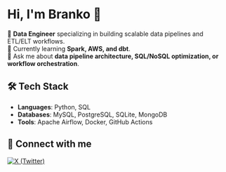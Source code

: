 # Hi, I'm Branko 👋

🔭 **Data Engineer** specializing in building scalable data pipelines and ETL/ELT workflows.  
🌱 Currently learning **Spark, AWS, and dbt**.  
💬 Ask me about **data pipeline architecture, SQL/NoSQL optimization, or workflow orchestration**.

## 🛠️ Tech Stack
- **Languages**: Python, SQL  
- **Databases**: MySQL, PostgreSQL, SQLite, MongoDB 
- **Tools**: Apache Airflow, Docker, GitHub Actions  

## 🔗 Connect with me
[![X (Twitter)](https://img.shields.io/badge/X-000000?style=for-the-badge&logo=x&logoColor=white)](https://x.com/BrankoData) 
